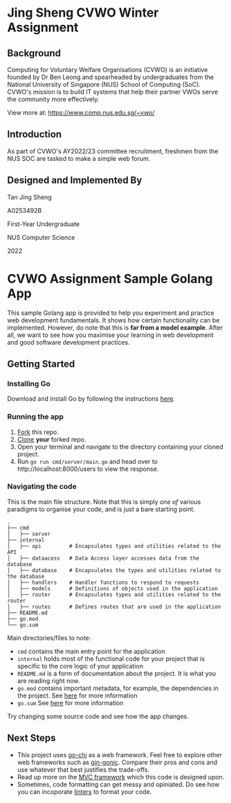 # Jing Sheng CVWO Winter Assignment

## Background

Computing for Voluntary Welfare Organisations (CVWO) is an initiative founded by Dr Ben Leong and spearheaded by undergraduates from the National University of Singapore (NUS) School of Computing (SoC). CVWO's mission is to build IT systems that help their partner VWOs serve the community more effectively.

View more at:
https://www.comp.nus.edu.sg/~vwo/

## Introduction

As part of CVWO's AY2022/23 committee recruitment, freshmen from the NUS SOC are tasked to make a simple web forum.

## Designed and Implemented By

Tan Jing Sheng

A0253492B

First-Year Undergraduate

NUS Computer Science

2022

# CVWO Assignment Sample Golang App

This sample Golang app is provided to help you experiment and practice web development fundamentals.
It shows how certain functionality can be implemented.
However, do note that this is **far from a model example**.
After all, we want to see how you maximise your learning in web development
and good software development practices.

## Getting Started

### Installing Go

Download and install Go by following the instructions [here](https://go.dev/doc/install).

### Running the app

1. [Fork](https://docs.github.com/en/get-started/quickstart/fork-a-repo#forking-a-repository) this repo.
2. [Clone](https://docs.github.com/en/get-started/quickstart/fork-a-repo#cloning-your-forked-repository) **your** forked repo.
3. Open your terminal and navigate to the directory containing your cloned project.
4. Run `go run cmd/server/main.go` and head over to http://localhost:8000/users to view the response.

### Navigating the code

This is the main file structure. Note that this is simply _one of_ various paradigms to organise your code, and is just a bare starting point.

```
.
├── cmd
│   ├── server
├── internal
│   ├── api         # Encapsulates types and utilities related to the API
│   ├── dataacess   # Data Access layer accesses data from the database
│   ├── database    # Encapsulates the types and utilities related to the database
│   ├── handlers    # Handler functions to respond to requests
│   ├── models      # Definitions of objects used in the application
│   ├── router      # Encapsulates types and utilities related to the router
│   ├── routes      # Defines routes that are used in the application
├── README.md
├── go.mod
└── go.sum
```

Main directories/files to note:

- `cmd` contains the main entry point for the application
- `internal` holds most of the functional code for your project that is specific to the core logic of your application
- `README.md` is a form of documentation about the project. It is what you are reading right now.
- `go.mod` contains important metadata, for example, the dependencies in the project. See [here](https://go.dev/ref/mod) for more information
- `go.sum` See [here](https://go.dev/ref/mod) for more information

Try changing some source code and see how the app changes.

## Next Steps

- This project uses [go-chi](https://github.com/go-chi/chi) as a web framework. Feel free to explore other web frameworks such as [gin-gonic](https://github.com/gin-gonic/gin). Compare their pros and cons and use whatever that best justifies the trade-offs.
- Read up more on the [MVC framework](https://developer.mozilla.org/en-US/docs/Glossary/MVC) which this code is designed upon.
- Sometimes, code formatting can get messy and opiniated. Do see how you can incoporate [linters](https://github.com/golangci/golangci-lint) to format your code.
